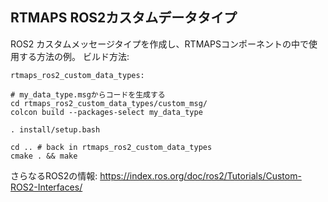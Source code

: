 ## RTMAPS ROS2カスタムデータタイプ

ROS2 カスタムメッセージタイプを作成し、RTMAPSコンポーネントの中で使用する方法の例。
ビルド方法:

    rtmaps_ros2_custom_data_types:

    # my_data_type.msgからコードを生成する
    cd rtmaps_ros2_custom_data_types/custom_msg/
    colcon build --packages-select my_data_type

    . install/setup.bash

    cd .. # back in rtmaps_ros2_custom_data_types
    cmake . && make


さらなるROS2の情報: https://index.ros.org/doc/ros2/Tutorials/Custom-ROS2-Interfaces/


